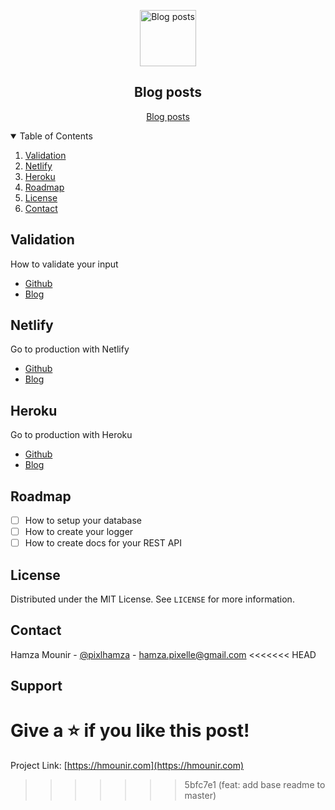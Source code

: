 <p align="center">
<img alt="Blog posts" width="90" src="https://img.icons8.com/external-itim2101-lineal-color-itim2101/64/000000/external-blog-smartphone-technology-itim2101-lineal-color-itim2101.png">
	<h2 align="center">Blog posts</h2>
</p>

<p align="center">
	<a href="https://hmounir.com/pensieve/">Blog posts</a>
</p>

<details open="open">
  <summary>Table of Contents</summary>
  <ol>
    <li><a href="#validation">Validation</a></li>
    <li><a href="#netlify">Netlify</a></li>
    <li><a href="#heroku">Heroku</a></li>
    <li><a href="#roadmap">Roadmap</a></li>
    <li><a href="#license">License</a></li>
    <li><a href="#contact">Contact</a></li>
  </ol>
</details>

## Validation

How to validate your input

- [Github](https://github.com/hamzaPixl/blog-posts/tree/posts/validation)
- [Blog](https://hmounir.com/pensieve/validation)

## Netlify

Go to production with Netlify

- [Github](https://github.com/hamzaPixl/blog-posts/tree/posts/netlify)
- [Blog](https://hmounir.com/pensieve/netlify)

## Heroku

Go to production with Heroku

- [Github](https://github.com/hamzaPixl/blog-posts/tree/posts/heroku)
- [Blog](https://hmounir.com/pensieve/heroku)

## Roadmap

- [ ] How to setup your database
- [ ] How to create your logger
- [ ] How to create docs for your REST API

## License

Distributed under the MIT License. See `LICENSE` for more information.

## Contact

Hamza Mounir - [@pixlhamza](https://twitter.com/pixlhamza) - hamza.pixelle@gmail.com
<<<<<<< HEAD

## Support

# Give a ⭐️ if you like this post!

Project Link: [https://hmounir.com](https://hmounir.com)

> > > > > > > 5bfc7e1 (feat: add base readme to master)

